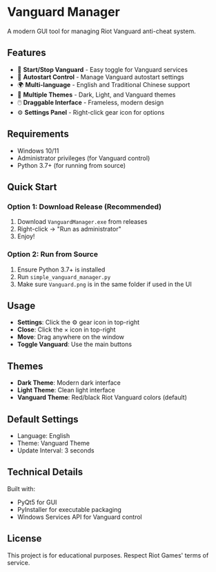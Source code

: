# Vanguard Manager

A modern GUI tool for managing Riot Vanguard anti-cheat system.

## Features

* 🎯 **Start/Stop Vanguard** - Easy toggle for Vanguard services
* 🔄 **Autostart Control** - Manage Vanguard autostart settings
* 🌍 **Multi-language** - English and Traditional Chinese support
* 🎨 **Multiple Themes** - Dark, Light, and Vanguard themes
* 🖱️ **Draggable Interface** - Frameless, modern design
* ⚙️ **Settings Panel** - Right-click gear icon for options

## Requirements

* Windows 10/11
* Administrator privileges (for Vanguard control)
* Python 3.7+ (for running from source)

## Quick Start

### Option 1: Download Release (Recommended)

1. Download `VanguardManager.exe` from releases
2. Right-click → "Run as administrator"
3. Enjoy!

### Option 2: Run from Source

1. Ensure Python 3.7+ is installed
2. Run `simple_vanguard_manager.py`
3. Make sure `Vanguard.png` is in the same folder if used in the UI

## Usage

* **Settings**: Click the ⚙️ gear icon in top-right
* **Close**: Click the × icon in top-right
* **Move**: Drag anywhere on the window
* **Toggle Vanguard**: Use the main buttons

## Themes

* **Dark Theme**: Modern dark interface
* **Light Theme**: Clean light interface
* **Vanguard Theme**: Red/black Riot Vanguard colors (default)

## Default Settings

* Language: English
* Theme: Vanguard Theme
* Update Interval: 3 seconds

## Technical Details

Built with:

* PyQt5 for GUI
* PyInstaller for executable packaging
* Windows Services API for Vanguard control

## License
This project is for educational purposes. Respect Riot Games' terms of service.


